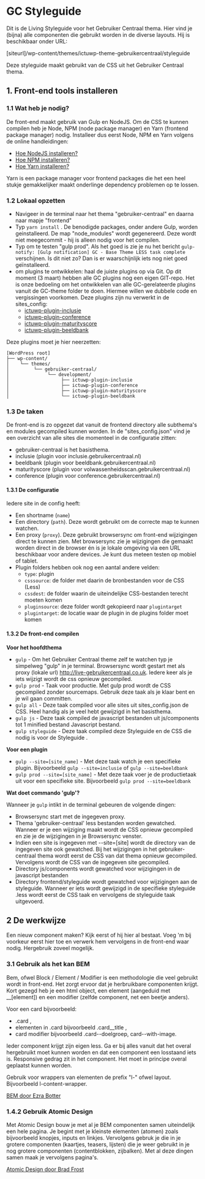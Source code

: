 <div class="hp-wrapper">

# GC Styleguide #


Dit is de Living Styleguide voor het Gebruiker Centraal thema. Hier vind je (bijna) alle componenten die gebruikt worden in de diverse layouts. Hij is beschikbaar onder URL:

[siteurl]/wp-content/themes/ictuwp-theme-gebruikercentraal/styleguide

Deze styleguide maakt gebruikt van de CSS uit het Gebruiker Centraal thema.

## 1. Front-end tools installeren ##

### 1.1 Wat heb je nodig? ###

De front-end maakt gebruik van Gulp en NodeJS. Om de CSS te kunnen compilen heb je Node, NPM (node package manager) en Yarn (frontend package manager) nodig.
Installeer dus eerst Node, NPM en Yarn volgens de online handleidingen:


- [Hoe NodeJS installeren?](https://nodejs.org/en/download/)
- [Hoe NPM installeren?](https://www.npmjs.com/get-npm)
- [Hoe Yarn installeren?](https://classic.yarnpkg.com/en/docs/install/#mac-stable)

Yarn is een package manager voor frontend packages die het een heel stukje gemakkelijker maakt onderlinge dependency problemen op te lossen.

### 1.2 Lokaal opzetten ###

- Navigeer in de terminal naar het thema "gebruiker-centraal" en daarna naar mapje "frontend"
- Typ `yarn install` . De benodigde packages, onder andere Gulp, worden geinstalleerd. De map "node_modules" wordt gegenereerd. Deze wordt niet meegecommit - hij is alleen nodig voor het compilen.
- Typ om te testen "gulp prod". Als het goed is zie je nu het bericht `gulp-notify: [Gulp notification] GC - Base Theme LESS task complete` verschijnen. Is dit niet zo? Dan is er waarschijnlijk iets nog niet goed geïnstalleerd.
- om plugins te ontwikkelen: haal de juiste plugins op via Git. Op dit moment (3 maart) hebben alle GC plugins nog een eigen GIT-repo. Het is onze bedoeling om het ontwikkelen van alle GC-gerelateerde plugins vanuit de GC-theme folder te doen. Hiermee willen we dubbele code en vergissingen voorkomen. Deze plugins zijn nu verwerkt in de sites_config:
  - [ictuwp-plugin-inclusie](https://github.com/ICTU/ictuwp-plugin-inclusie)
  - [ictuwp-plugin-conference](https://github.com/ICTU/ictuwp-plugin-conference)
  - [ictuwp-plugin-maturityscore](https://github.com/ICTU/gc-maturityscore-plugin)
  - [ictuwp-plugin-beeldbank](https://github.com/ICTU/ictuwp-plugin-beeldbank)


Deze plugins moet je hier neerzetten:

```
[WordPress root]
├── wp-content/ 
│    └── themes/
│         └── gebruiker-centraal/
│              └── development/
│                   ├── ictuwp-plugin-inclusie
│                   ├── ictuwp-plugin-conference
│                   ├── ictuwp-plugin-maturityscore
│                   └── ictuwp-plugin-beeldbank

```

### 1.3 De taken ###

De front-end is zo opgezet dat vanuit de frontend directory alle subthema's en modules gecompiled kunnen worden. 
In de "sites_config.json" vind je een overzicht van alle sites die momenteel in de configuratie zitten: 
- gebruiker-centraal is het basisthema.
- inclusie (plugin voor inclusie.gebruikercentraal.nl)
- beeldbank (plugin voor beeldbank.gebruikercentraal.nl)
- maturityscore (plugin voor volwassenheidsscan.gebruikercentraal.nl)
- conference (plugin voor conference.gebruikercentraal.nl)

#### 1.3.1 De configuratie

Iedere site in de config heeft:

- Een shortname (`name`)
- Een directory (`path`). Deze wordt gebruikt om de correcte map te kunnen watchen. 
- Een proxy (`proxy`). Deze gebruikt browsersync om front-end wijzigingen direct te kunnen zien. Met browsersync zie je wijzigingen die gemaakt worden direct in de browser én is je lokale omgeving via een URL beschikbaar voor andere devices. Je kunt dus meteen testen op mobiel of tablet.
- Plugin folders hebben ook nog een aantal andere velden:
  - `type`: plugin
  - `csssource`: de folder met daarin de bronbestanden voor de CSS (Less)
  - `cssdest`: de folder waarin de uiteindelijke CSS-bestanden terecht moeten komen
  - `pluginsource`: deze folder wordt gekopieerd naar `plugintarget`
  - `plugintarget`: de locatie waar de plugin in de plugins folder moet komen
  
  

#### 1.3.2 De front-end compilen  ####

**Voor het hoofdthema**

- `gulp` - Om het Gebruiker Centraal theme zelf te watchen typ je simpelweg "gulp" in je terminal. Browsersync wordt gestart met als proxy (lokale url) http://live-gebruikercentraal.co.uk. Iedere keer als je iets wijzigt wordt de css opnieuw gecompiled.
- `gulp prod` - Taak voor productie. Met gulp prod wordt de CSS gecompiled zonder sourcemaps. Gebruik deze taak als je klaar bent en je wil gaan committen. 
- `gulp all` - Deze taak compiled voor alle sites uit sites_config.json de CSS. Heel handig als je veel hebt gewijzigd in het basisthema. 
- `gulp js` - Deze taak compiled de javascript bestanden uit js/components tot 1 minified bestand Javascript bestand. 
- `gulp styleguide` - Deze taak compiled deze Styleguide en de CSS die nodig is voor de Styleguide . 

**Voor een plugin**

- `gulp --site=[site_name]` - Met deze taak watch je een specifieke plugin. Bijvoorbeeld `gulp --site=inclusie` of `gulp --site=beeldbank`
- `gulp prod --site=[site_name]` - Met deze taak voer je de productietaak uit voor een specifieke site. Bijvoorbeeld `gulp prod --site=beeldbank`

**Wat doet commando 'gulp'?**

Wanneer je `gulp` intikt in de terminal gebeuren de volgende dingen:

- Browsersync start met de ingegeven proxy.
- Thema 'gebruiker-centraal' less bestanden worden gewatched. Wanneer er je een wijziging maakt wordt de CSS opnieuw gecompiled en zie je de wijzigingen in je Browsersync venster. 
- Indien een site is ingegeven met --site=[site] wordt de directory van de ingegeven site ook gewatched. Bij het wijzigingen in het gebruiker-centraal thema wordt eerst de CSS van dat thema opnieuw gecompiled. Vervolgens wordt de CSS van de ingegeven site gecompiled.
- Directory js/components wordt gewatched voor wijzigingen in de javascript bestanden
- Directory frontend/styleguide wordt gewatched voor wijzigingen aan de styleguide. Wanneer er iets wordt gewijzigd in de specifieke styleguide .less wordt eerst de CSS taak en vervolgens de styleguide taak uitgevoerd.  


## 2 De werkwijze ##

Een nieuw component maken? Kijk eerst of hij hier al bestaat. Voeg 'm bij voorkeur eerst hier toe en verwerk hem vervolgens in de front-end waar nodig. Hergebruik zoveel mogelijk.

### 3.1 Gebruik als het kan BEM ### 
Bem, ofwel Block / Element / Modifier is een methodologie die veel gebruikt wordt in front-end. Het zorgt ervoor dat je herbruikbare componenten krijgt. Kort gezegd heb je een html object, een element (aangeduid met __[element]) en een modifier (zelfde component, net een beetje anders).

Voor een card bijvoorbeeld: 

- .card , 
- elementen in .card bijvoorbeeld .card__title , 
- card modifier bijvoorbeeld .card--doelgroep, card--with-image.  

Ieder component krijgt zijn eigen less. Ga er bij alles vanuit dat het overal hergebruikt moet kunnen worden en dat een component een losstaand iets is. Responsive gedrag zit in het component. Het moet in principe overal geplaatst kunnen worden.

Gebruik voor wrappers van elementen de prefix "l-" ofwel layout. Bijvoorbeeld l-content-wrapper.

[BEM door Ezra Botter](https://www.ezrabotter.com/blog/bem-block-element-modifier/)




### 1.4.2 Gebruik Atomic Design ###

Met Atomic Design bouw je met al je BEM componenten samen uiteindelijk een hele pagina. Je begint met je kleinste elementen (atomen) zoals bijvoorbeeld knopjes, inputs en linkjes. Vervolgens gebruk je die in je grotere componenten (kaartjes, teasers, lijsten) die je weer gebruikt in je nog grotere componenten (contentblokken, zijbalken). Met al deze dingen samen maak je vervolgens pagina's. 

[Atomic Design door Brad Frost](https://bradfrost.com/blog/post/atomic-web-design/)

</div>